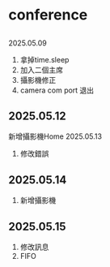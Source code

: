 # conference

##
2025.05.09
1. 拿掉time.sleep
2. 加入二個主席
3. 攝影機修正
4. camera com port 退出
## 2025.05.12
新增攝影機Home
2025.05.13
1. 修改錯誤
## 2025.05.14
1. 新增攝影機
## 2025.05.15
1. 修改訊息
2. FIFO
##
